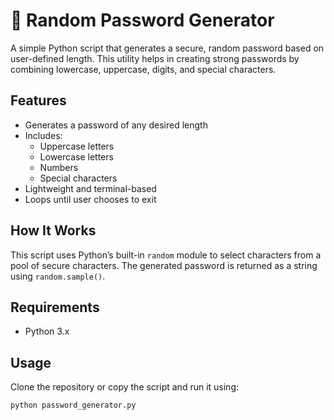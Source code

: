 # 🔐 Random Password Generator

A simple Python script that generates a secure, random password based on user-defined length. This utility helps in creating strong passwords by combining lowercase, uppercase, digits, and special characters.

##  Features

- Generates a password of any desired length
- Includes:
  - Uppercase letters
  - Lowercase letters
  - Numbers
  - Special characters
- Lightweight and terminal-based
- Loops until user chooses to exit

##  How It Works

This script uses Python’s built-in `random` module to select characters from a pool of secure characters. The generated password is returned as a string using `random.sample()`.

##  Requirements

- Python 3.x

##  Usage

Clone the repository or copy the script and run it using:

```bash
python password_generator.py
